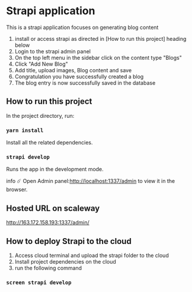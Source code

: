 # Strapi application

This is a strapi application focuses on generating blog content

1. install or access strapi as directed in [How to run this project] heading below
2. Login to the strapi admin panel
3. On the top left menu in the sidebar click on the content type "Blogs"
4. Click "Add New Blog"
5. Add title, upload images, Blog content and save
6. Congratulation you have successfully created a blog
7. The blog entry is now successfully saved in the database

## How to run this project

In the project directory, run:

### `yarn install`

Install all the related dependencies.

### `strapi develop`

Runs the app in the development mode.<br>

info ☄️ 
Open Admin panel:[http://localhost:1337/admin](http://localhost:1337/admin) to view it in the browser.

## Hosted URL on scaleway

http://163.172.158.193:1337/admin/

## How to deploy Strapi to the cloud

1. Access cloud terminal and upload the strapi folder to the cloud
2. Install project dependencies on the cloud
3. run the following command
### `screen strapi develop`